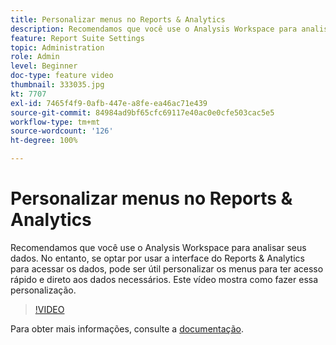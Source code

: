```yaml
---
title: Personalizar menus no Reports & Analytics
description: Recomendamos que você use o Analysis Workspace para analisar seus dados. No entanto, se optar por usar a interface do Reports & Analytics para acessar os dados, pode ser útil personalizar os menus para ter acesso rápido e direto aos dados necessários. Este vídeo mostra como fazer essa personalização.
feature: Report Suite Settings
topic: Administration
role: Admin
level: Beginner
doc-type: feature video
thumbnail: 333035.jpg
kt: 7707
exl-id: 7465f4f9-0afb-447e-a8fe-ea46ac71e439
source-git-commit: 84984ad9bf65cfc69117e40ac0e0cfe503cac5e5
workflow-type: tm+mt
source-wordcount: '126'
ht-degree: 100%

---
```


# Personalizar menus no Reports &amp; Analytics

Recomendamos que você use o Analysis Workspace para analisar seus dados. No entanto, se optar por usar a interface do Reports &amp; Analytics para acessar os dados, pode ser útil personalizar os menus para ter acesso rápido e direto aos dados necessários. Este vídeo mostra como fazer essa personalização.

>[!VIDEO](https://video.tv.adobe.com/v/333035/?quality=12&learn=on)

Para obter mais informações, consulte a [documentação](https://experienceleague.adobe.com/docs/analytics/admin/admin-tools/customize-menus.html?lang=pt-BR).
